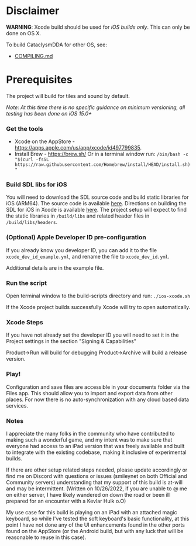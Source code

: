 # Disclaimer

**WARNING**: Xcode build should be used for _iOS builds only_. This can only be done on OS X.

To build CataclysmDDA for other OS, see:

-   [COMPILING.md](COMPILING.md)

# Prerequisites

The project will build for tiles and sound by default.

_Note: At this time there is no specific guidance on minimum versioning, all testing has been done on iOS 15.0+_

### Get the tools

-   Xcode on the AppStore - https://apps.apple.com/us/app/xcode/id497799835.
-   Install Brew - https://brew.sh/
    Or in a terminal window run:
    `/bin/bash -c "$(curl -fsSL https://raw.githubusercontent.com/Homebrew/install/HEAD/install.sh)"`

### Build SDL libs for iOS

You will need to download the SDL source code and build static libraries for iOS (ARM64). The source code is available [here](https://github.com/libsdl-org/SDL). Directions on building the SDL for iOS in Xcode is available [here](https://github.com/libsdl-org/SDL/blob/main/docs/README-ios.md). The project setup will expect to find the static libraries in `/build/libs` and related header files in `/build/libs/headers`.

### (Optional) Apple Developer ID pre-configuration

If you already know you developer ID, you can add it to the file `xcode_dev_id_example.yml`, and rename the file to `xcode_dev_id.yml`.

Additional details are in the example file.

### Run the script

Open terminal window to the build-scripts directory and run:
`./ios-xcode.sh`

If the Xcode project builds successfully Xcode will try to open automatically.

### Xcode Steps

If you have not already set the developer ID you will need to set it in the Project settings in the section "Signing & Capabilities"

Product->Run will build for debugging
Product->Archive will build a release version.

### Play!

Configuration and save files are accessible in your documents folder via the Files app. This should allow you to import and export data from other places. For now there is no auto-synchronization with any cloud based data services.

### Notes

I appreciate the many folks in the community who have contributed to making such a wonderful game, and my intent was to make sure that everyone had access to an iPad version that was freely available and built to integrate with the existing codebase, making it inclusive of experimental builds.

If there are other setup related steps needed, please update accordingly or find me on Discord with questions or issues (smileynet on both Official and Community servers) understanding that my support of this build is at-will and may be intermittent. (Written on 10/26/2022, if you are unable to @ me on either server, I have likely wandered on down the road or been ill prepared for an encounter with a Kevlar Hulk o.O)

My use case for this build is playing on an iPad with an attached magic keyboard, so while I've tested the soft keyboard's basic functionality, at this point I have not done any of the UI enhancements found in the other ports found on the AppStore (or the Android build, but with any luck that will be reasonable to reuse in this case).
